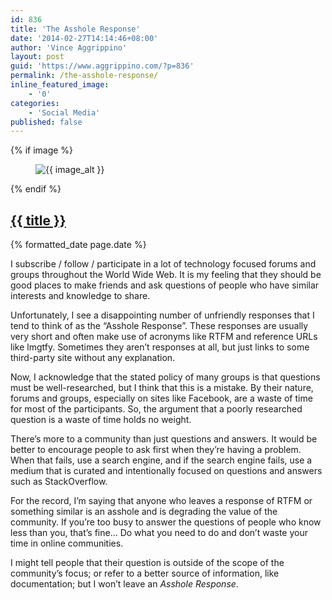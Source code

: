 ```yaml
---
id: 836
title: 'The Asshole Response'
date: '2014-02-27T14:14:46+08:00'
author: 'Vince Aggrippino'
layout: post
guid: 'https://www.aggrippino.com/?p=836'
permalink: /the-asshole-response/
inline_featured_image:
    - '0'
categories:
    - 'Social Media'
published: false
---
```

{% if image %}
    <figure class="post__image">
        <img src="{{ image }}" alt="{{ image_alt }}">
    </figure>
{% endif %}

<h2 class="post__title"><a href="{{ page.url }}">{{ title }}</a></h2>

<p class="post__date">{% formatted_date page.date %}</p>


I subscribe / follow / participate in a lot of technology focused forums and groups throughout the World Wide Web. It is my feeling that they should be good places to make friends and ask questions of people who have similar interests and knowledge to share.

Unfortunately, I see a disappointing number of unfriendly responses that I tend to think of as the “Asshole Response”. These responses are usually very short and often make use of acronyms like RTFM and reference URLs like lmgtfy. Sometimes they aren’t responses at all, but just links to some third-party site without any explanation.

Now, I acknowledge that the stated policy of many groups is that questions must be well-researched, but I think that this is a mistake. By their nature, forums and groups, especially on sites like Facebook, are a waste of time for most of the participants. So, the argument that a poorly researched question is a waste of time holds no weight.

There’s more to a community than just questions and answers. It would be better to encourage people to ask first when they’re having a problem. When that fails, use a search engine, and if the search engine fails, use a medium that is curated and intentionally focused on questions and answers such as StackOverflow.

For the record, I’m saying that anyone who leaves a response of RTFM or something similar is an asshole and is degrading the value of the community. If you’re too busy to answer the questions of people who know less than you, that’s fine… Do what you need to do and don’t waste your time in online communities.

I might tell people that their question is outside of the scope of the community’s focus; or refer to a better source of information, like documentation; but I won’t leave an *Asshole Response*.